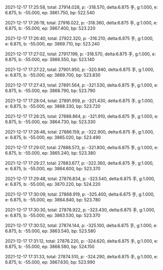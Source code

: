 2021-12-17 17:25:58, total: 27914.028, p: -318.570, delta:6.875 手, g:1.000, e: 6.875, b: -55.000, ep: 3861.750, bp: 522.540

2021-12-17 17:26:19, total: 27916.022, p: -318.360, delta:6.875 手, g:1.000, e: 6.875, b: -55.000, ep: 3867.400, bp: 523.220

2021-12-17 17:26:40, total: 27922.320, p: -316.210, delta:6.875 手, g:1.000, e: 6.875, b: -55.000, ep: 3869.710, bp: 523.240

2021-12-17 17:27:02, total: 27917.199, p: -318.570, delta:6.875 手, g:1.000, e: 6.875, b: -55.000, ep: 3866.550, bp: 523.140

2021-12-17 17:27:22, total: 27901.950, p: -320.940, delta:6.875 手, g:1.000, e: 6.875, b: -55.000, ep: 3869.700, bp: 523.830

2021-12-17 17:27:43, total: 27891.564, p: -321.530, delta:6.875 手, g:1.000, e: 6.875, b: -55.000, ep: 3868.790, bp: 523.790

2021-12-17 17:28:04, total: 27891.959, p: -321.430, delta:6.875 手, g:1.000, e: 6.875, b: -55.000, ep: 3868.330, bp: 523.720

2021-12-17 17:28:25, total: 27888.864, p: -321.910, delta:6.875 手, g:1.000, e: 6.875, b: -55.000, ep: 3864.730, bp: 523.330

2021-12-17 17:28:46, total: 27886.159, p: -322.900, delta:6.875 手, g:1.000, e: 6.875, b: -55.000, ep: 3865.020, bp: 523.490

2021-12-17 17:29:07, total: 27888.573, p: -321.800, delta:6.875 手, g:1.000, e: 6.875, b: -55.000, ep: 3865.240, bp: 523.380

2021-12-17 17:29:27, total: 27883.677, p: -322.360, delta:6.875 手, g:1.000, e: 6.875, b: -55.000, ep: 3864.600, bp: 523.370

2021-12-17 17:29:48, total: 27876.834, p: -323.540, delta:6.875 手, g:1.000, e: 6.875, b: -55.000, ep: 3870.220, bp: 524.220

2021-12-17 17:30:09, total: 27868.919, p: -325.400, delta:6.875 手, g:1.000, e: 6.875, b: -55.000, ep: 3864.840, bp: 523.780

2021-12-17 17:30:30, total: 27878.922, p: -323.430, delta:6.875 手, g:1.000, e: 6.875, b: -55.000, ep: 3863.530, bp: 523.370

2021-12-17 17:30:52, total: 27874.144, p: -325.100, delta:6.875 手, g:1.000, e: 6.875, b: -55.000, ep: 3863.540, bp: 523.580

2021-12-17 17:31:12, total: 27876.220, p: -324.620, delta:6.875 手, g:1.000, e: 6.875, b: -55.000, ep: 3868.580, bp: 524.150

2021-12-17 17:31:33, total: 27874.510, p: -324.290, delta:6.875 手, g:1.000, e: 6.875, b: -55.000, ep: 3867.630, bp: 523.990